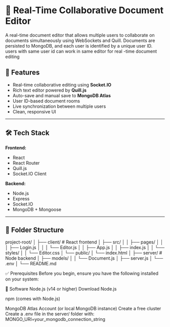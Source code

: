 # 📄 Real-Time Collaborative Document Editor

A real-time document editor that allows multiple users to collaborate on documents simultaneously using WebSockets and Quill. Documents are persisted to MongoDB, and each user is identified by a unique user ID. users with same user id can work in same editor for real -time document editing 

## 🚀 Features

- Real-time collaborative editing using **Socket.IO**
- Rich text editor powered by **Quill.js**
- Auto-save and manual save to **MongoDB Atlas**
- User ID-based document rooms
- Live synchronization between multiple users
- Clean, responsive UI

---

## 🛠️ Tech Stack

**Frontend:**
- React
- React Router
- Quill.js
- Socket.IO Client

**Backend:**
- Node.js
- Express
- Socket.IO
- MongoDB + Mongoose

---

## 📁 Folder Structure
project-root/
│
├── client/ # React frontend
│ ├── src/
│ │ ├── pages/
│ │ │ ├── Login.js
│ │ │ └── Editor.js
│ │ ├── App.js
│ │ ├── index.js
│ │ └── styles/
│ │ └── Editor.css
│ └── public/
│ └── index.html
│
├── server/ # Node backend
│ ├── models/
│ │ └── Document.js
│ ├── server.js
│ └── .env
│
└── README.md

✅ Prerequisites
Before you begin, ensure you have the following installed on your system:

🔧 Software
Node.js (v14 or higher)
Download Node.js

npm (comes with Node.js)

MongoDB Atlas Account (or local MongoDB instance)
Create a free cluster
Create a .env file in the server/ folder with: MONGO_URI=your_mongodb_connection_string
